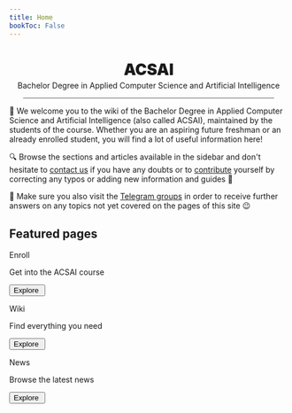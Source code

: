 ```yaml
---
title: Home
bookToc: False
---
```


<h1 align="center" class="title_grad" id="title_grad_acsai" style="font-weight: 900">ACSAI</h1>
<p align="center" style="margin-top: -15px">Bachelor Degree in Applied Computer Science and Artificial Intelligence</p>

<div style="width: 90%; height: 1px; background-color: #606060; margin-left: auto; margin-right: auto"></div>

👋 We welcome you to the wiki of the Bachelor Degree in Applied Computer Science and Artificial Intelligence (also called ACSAI), maintained by the students of the course. Whether you are an aspiring future freshman or an already enrolled student, you will find a lot of useful information here!

🔍 Browse the sections and articles available in the sidebar and don't hesitate to [contact us](contributing/contacts/) if you have any doubts or to [contribute](contributing/how-to-contribute/) yourself by correcting any typos or adding new information and guides 💪

👥 Make sure you also visit the [Telegram groups](channels/groups) in order to receive further answers on any topics not yet covered on the pages of this site 😉

## Featured pages
<div class="home_evid">
    <div class="home_page" id="home_enroll">
        <p class="home_box_text_title" id="home_enroll_text">Enroll</p>
        <p class="home_box_text">Get into the ACSAI course</p>
        <button class="explore_more" onclick="window.location.href = 'https://sapienzastudents.net/30786/info/getting-in/how-to-get-in/'">Explore&nbsp<i class="fa-solid fa-arrow-right"></i></button>
    </div>
    <div class="home_page" id="home_wiki">
        <p class="home_box_text_title" id="home_wiki_text">Wiki</p>
        <p class="home_box_text">Find everything you need</p>
        <button class="explore_more" onclick="window.location.href = 'https://sapienzastudents.net/30786/info/students-life/exams/'">Explore&nbsp<i class="fa-solid fa-arrow-right"></i></button>
    </div>
    <div class="home_page" id="home_news">
        <p class="home_box_text_title" id="home_news_text">News</p>
        <p class="home_box_text">Browse the latest news</p>
        <button class="explore_more" onclick="window.location.href = 'https://sapienzastudents.net/30786/posts/'">Explore&nbsp<i class="fa-solid fa-arrow-right"></i></button>
    </div>
</div>
